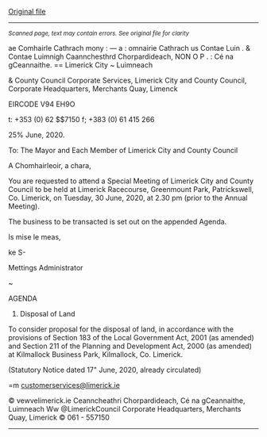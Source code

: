 [Original file](https://www.limerick.ie/sites/default/files/media/documents/2020-06/00-agenda-special-meeting-30.06.2020.pdf)

---
*<small>Scanned page, text may contain errors. See original file for clarity</small>*  

ae Comhairle Cathrach mony : — a
: omnairie Cathrach us Contae Luin .
& Contae Luimnigh Caannchesthrd Chorpardideach,
NON O P . : Cé na gCeannaithe.
== Limerick City ~ Luimneach

& County Council
Corporate Services,
Limerick City and County Council,
Corporate Headquarters,
Merchants Quay,
Limenck

EIRCODE V94 EH9O

t: +353 (0) 62 $$7150
f; +383 (0) 61 415 266

25% June, 2020.

To: The Mayor and Each Member of Limerick City and County Council

A Chomhairleoir, a chara,

You are requested to attend a Special Meeting of Limerick City and County Council to be held at
Limerick Racecourse, Greenmount Park, Patrickswell, Co. Limerick, on Tuesday, 30 June, 2020,
at 2.30 pm (prior to the Annual Meeting).

The business to be transacted is set out on the appended Agenda.

Is mise le meas,

ke S-

Mettings Administrator

~

AGENDA

1. Disposal of Land

To consider proposal for the disposal of land, in accordance with the provisions of Section
183 of the Local Government Act, 2001 (as amended) and Section 211 of the Planning and
Development Act, 2000 (as amended) at Kilmallock Business Park, Kilmallock, Co.
Limerick.

(Statutory Notice dated 17" June, 2020, already circulated)

=m customerservices@limerick.ie

© vewvelimerick.ie
Ceanncheathri Chorpardideach, Cé na gCeannaithe, Luimneach Ww @LimerickCouncil
Corporate Headquarters, Merchants Quay, Limerick © 061 - 557150


---
